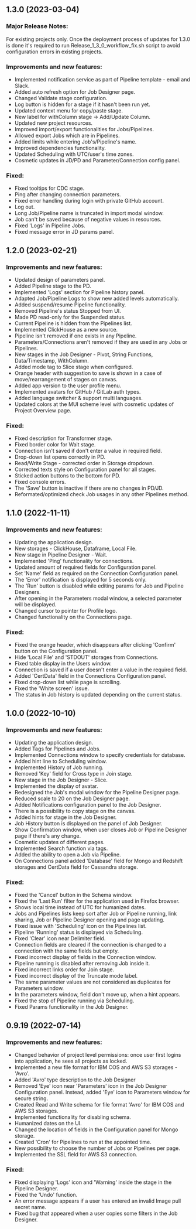 ## 1.3.0 (2023-03-04)
### Major Release Notes:
For existing projects only. Once the deployment process of updates for 1.3.0 is done it's required to run Release_1_3_0_workflow_fix.sh script to avoid configuration errors in existing projects. 
​
### Improvements and new features:
- Implemented notification service as part of Pipeline template - email and Slack.
- Added auto refresh option for Job Designer page.
- Changed Validate stage configuration.
- Log button is hidden for a stage if it hasn't been run yet.
- Updated context menu for copy/paste stage.
- New label for withColumn stage -> Add/Update Column.
- Updated new project resources.
- Improved import/export functionalities for Jobs/Pipelines.
- Allowed export Jobs which are in Pipelines.
- Added limits while entering Job's/Pipeline's name.
- Improved dependencies functionality.
- Updated Scheduling with UTC/user's time zones.
- Cosmetic updates in JD/PD and Parameter/Connection config panel.
​
### Fixed:
- Fixed tooltips for CDC stage.
- Ping after changing connection parameters.
- Fixed error handling during login with private GitHub account.
- Log out.
- Long Job/Pipeline name is truncated in import modal window.
- Job can't be saved because of negative values in resources.
- Fixed 'Logs' in Pipeline Jobs.
- Fixed message error in JD params panel.
​
​
## 1.2.0 (2023-02-21)
### Improvements and new features:
- Updated design of parameters panel.
- Added Pipeline stage to the PD.
- Implemented 'Logs' section for Pipeline history panel.
- Adapted Job/Pipeline Logs to show new added levels automatically.
- Added suspend/resume Pipeline functionality.
- Removed Pipeline's status Stopped from UI.
- Made PD read-only for the Suspended status.
- Current Pipeline is hidden from the Pipelines list.
- Implemented ClickHouse as a new source.
- Pipeline isn't removed if one exists in any Pipeline.
- Parameters/Connections aren't removed if they are used in any Jobs or Pipelines.
- New stages in the Job Designer - Pivot, String Functions, Data/Timestamp, WithColumn.
- Added mode tag to Slice stage when configured.
- Orange header with suggestion to save is shown in a case of move/rearrangement of stages on canvas.
- Added app version to the user profile menu.
- Implemented avatars for GitHub / GitLab auth types.
- Added language switcher & support multi languages.
- Updated colors at the MUI scheme level with cosmetic updates of Project Overview page.
​
### Fixed:
- Fixed description for Transformer stage.
- Fixed border color for Wait stage.
- Connection isn't saved if don't enter a value in required field.
- Drop-down list opens correctly in PD.
- Read/Write Stage - corrected order in Storage dropdown.
- Corrected texts style on Configuration panel for all stages.
- Sticked action buttons to the bottom for PD.
- Fixed console errors.
- The 'Save' button is inactive if there are no changes in PD/JD.
- Reformated/optimized check Job usages in any other Pipelines method.
​
​
## 1.1.0 (2022-11-11)
### Improvements and new features:
- Updating the application design.
- New storages - ClickHouse, Dataframe, Local File.
- New stage in Pipeline Designer - Wait. 
- Implemented 'Ping' functionality for connections.
- Updated amount of required fields for Configuration panel.
- Set 'Name' field as required on the Connection Configuration panel. 
- The 'Error' notification is displayed for 5 seconds only.
- The 'Run' button is disabled while editing params for Job and Pipeline Designers.
- After opening in the Parameters modal window, a selected parameter will be displayed.
- Changed cursor to pointer for Profile logo.
- Changed functionality on the Connections page.
​
### Fixed:
- Fixed the orange header, which disappears after clicking 'Confirm' button on the Configuration panel.
- Hide 'Local File' and 'STDOUT' storages from Connections.
- Fixed table display in the Users window.
- Connection is saved if a user doesn't enter a value in the required field.
- Added 'CertData' field in the Connections Configuration panel.
- Fixed drop-down list while page is scrolling.
- Fixed the 'White screen' issue.
- The status in Job history is updated depending on the current status.
​
​
## 1.0.0 (2022-10-10)
### Improvements and new features:
- Updating the application design.
- Added Tags for Pipelines and Jobs.
- Implemented Connections window to specify credentials for database.
- Added hint line to Scheduling window.
- Implemented History of Job running.
- Removed 'Key' field for Cross type in Join stage.
- New stage in the Job Designer - Slice.
- Implemented the display of avatar. 
- Redesigned the Job's modal window for the Pipeline Designer page.
- Reduced scale to 20 on the Job Designer page.
- Added Notifications configuration panel to the Job Designer.
- There is a possibility to copy stage on the canvas.
- Added hints for stage in the Job Designer.
- Job History button is displayed on the panel of Job Designer.
- Show Confirmation window, when user closes Job or Pipeline Designer page if there's any change.
- Cosmetic updates of different pages. 
- Implemented Search function via tags.
- Added the ability to open a Job via Pipeline.
- On Connections panel added 'Database' field for Mongo and Redshift storages and CertData field for Cassandra storage.
​
### Fixed:
- Fixed the 'Cancel' button in the Schema window.
- Fixed the 'Last Run' filter for the application used in Firefox browser.
- Shows local time instead of UTC for humanized dates.
- Jobs and Pipelines lists keep sort after Job or Pipeline running, link sharing, Job or Pipeline Designer opening and page updating.
- Fixed issue with 'Scheduling' icon on the Pipelines list.
- Pipeline 'Running' status is displayed via Scheduling.
- Fixed 'Clear' icon near Delimiter field.
- Connection fields are cleared if the connection is changed to a connection with the same fields but empty.
- Fixed incorrect display of fields in the Connection window.
- Pipeline running is disabled after removing Job inside it.
- Fixed incorrect links order for Join stage.
- Fixed incorrect display of the Truncate mode label.
- The same parameter values are not considered as duplicates for Parameters window.
- In the parameters window, field don't move up, when a hint appears.
- Fixed the stop of Pipeline running via Scheduling.
- Fixed Params functionality in the Job Designer.
​
​
## 0.9.19 (2022-07-14)
### Improvements and new features:
- Changed behavior of project level permissions: once user first logins into application, he sees all projects as locked.
- Implemented a new file format for IBM COS and AWS S3 storages - 'Avro'.
- Added 'Avro' type description to the Job Designer
- Removed 'Eye' icon near 'Parameters' icon in the Job Designer Configuration panel. Instead, added 'Eye' icon to Parameters window for secure string.
- Created Read and Write schema for file format 'Avro' for IBM COS and AWS S3 storages.
- Implemented functionality for disabling schema.
- Humanized dates on the UI.
- Changed the location of fields in the Configuration panel for Mongo storage.
- Created 'Cron' for Pipelines to run at the appointed time.
- New possibility to choose the number of Jobs or Pipelines per page. 
- Implemented the SSL field for AWS S3 connection.
​
### Fixed:
- Fixed displaying 'Logs' icon and 'Warning' inside the stage in the Pipeline Designer.
- Fixed the 'Undo' function.
- An error message appears if a user has entered an invalid Image pull secret name.
- Fixed bug that appeared when a user copies some filters in the Job Designer.
